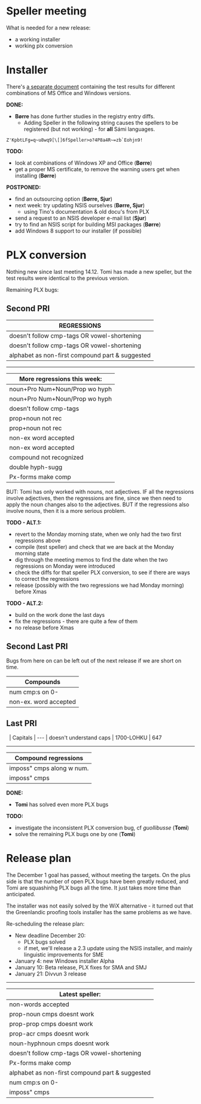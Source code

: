 # Speller meeting

What is needed for a new release:
* a working installer
* working plx conversion

# Installer

There's [a separate document](WindowsInstallationTest.html) containing the test results for different combinations of MS Office and Windows  versions.

**DONE:**
* **Børre** has done further studies in the registry entry diffs.
    - Adding Speller in the following string causes the spellers to be registered (but not working) - for **all** Sámi languages.

```
Z'KpbtLFg=q~u8wq9[\[]6fSpeller>o?4P8a4R~=zb`Eohjn9!
```

**TODO:**
* look at combinations of Windows XP and Office (**Børre**)
* get a proper MS certificate, to remove the warning users get when installing (**Børre**)

**POSTPONED:**
* find an outsourcing option (**Børre, Sjur**)
* next week: try updating NSIS ourselves (**Børre, Sjur**)
    - using Tino's documentation & old docu's from PLX
* send a request to an NSIS developer e-mail list (**Sjur**)
* try to find an NSIS script for building MSI packages (**Børre**)
* add Windows 8 support to our installer (if possible)

# PLX conversion

Nothing new since last meeting 14.12. Tomi has made a new speller, but the test results were identical to the previous version.

Remaining PLX bugs:

## Second PRI

|  REGRESSIONS
| --- 
|  doesn't follow cmp-tags OR vowel-shortening     | searvipresideanta > searvepresideanta  | 489
|  doesn't follow cmp-tags OR vowel-shortening     | sámediggepresideanta Sámediggeáirrasin | 489 | FIXED
|  alphabet as non-first compound part & suggested | CV-s                        | 913

----

|   More regressions this week:
| --- 
|  noun+Pro Num+Noun/Prop wo hyph | máliSoussiid, guovttiolbmo                            | 397,461,642,721,804,805 | FIXED
|  noun+Pro Num+Noun/Prop wo hyph | uvdnaLot, muorraNRK                                   | 595,649,805
|  doesn't follow cmp-tags        | ránubiellu > rátnobiellu beavddeguorra > beavdeguorra | 489,535,539,604         | FIXED
|  prop+noun not rec              | Finnmárku-duoddara                                    | 611,633
|  prop+noun not rec              | Koskivuori-plánenreaiddut                             | 633                     | FIXED
|  non-ex word accepted           | loahpet, duvnnii, njealjat                            | 909,962                 | FIXED
|  non-ex word accepted           | adnii                                                 | 1143
|  compound not recognized        | maŋŋegeašgálvu, lámpočuvggodeapmi                     | 408,419,451,489,522,535,536,541
|  double hyph-sugg               | SF--ákkasteapmifierbmi                                | 536
|  Px-forms make comp             | muorrastávrátgeavaheapmi, muorrastávrádegeavaheapmi   | 786

BUT: Tomi has only worked with nouns, not adjectives. IF all the regressions involve adjectives, then the regressions are fine, since we then need to apply the noun changes also to the adjectives. BUT if the regressions also involve nouns, then it is a more serious problem.

**TODO - ALT.1:**
* revert to the Monday morning state, when we only had the two first regressions above
* compile (test speller) and check that we are back at the Monday morning state
* dig through the meeting memos to find the date when the two regressions on Monday were introduced
* check the diffs for that speller PLX conversion, to see if there are ways to correct the regressions
* release (possibly with the two regressions we had Monday morning) before Xmas

**TODO - ALT.2:**
* build on the work done the last days
* fix the regressions - there are quite a few of them
* no release before Xmas

## Second Last PRI

Bugs from here on can be left out of the next release if we are short on time.

|  Compounds
| --- 
|  num cmp:s on 0-                   | 051-nummarat                                         | 631
|  non-ex. word accepted             | saame                                                | 658

## Last PRI

 
|  Capitals
| --- 
|  doesn't understand caps   | 1700-LOHKU                    | 647

----

|  Compound regressions
| --- 
|  imposs" cmps along w num.         | 0-geažideapmigárvu (geažideapmigárvu is impossible) | 536,1145 | NO SUGGESTIONS - GOOD - BUT:
|  imposs" cmps                      | sákkasteapmifierbmi > Fs-ákkasteapmifierbmi   etc   | 536

**DONE:**
* **Tomi** has solved even more PLX bugs

**TODO:**
* investigate the inconsistent PLX conversion bug, cf *guollibusse* (**Tomi**)
* solve the remaining PLX bugs one by one (**Tomi**)

# Release plan

The December 1 goal has passed, without meeting the targets. On the plus side is that the number of open PLX bugs have been greatly reduced, and Tomi are squashinhg PLX bugs all the time. It just takes more time than anticipated.

The installer was not easily solved by the WiX alternative - it turned out that the Greenlandic proofing tools installer has the same problems as we have.

Re-scheduling the release plan:

* New deadline December 20:
    - PLX bugs solved
    - if met, we'll release a 2.3 update using the NSIS installer, and mainly linguistic improvements for SME
* January 4: new Windows installer Alpha
* January 10: Beta release, PLX fixes for SMA and SMJ
* January 21: Divvun 3 release

----

|   Latest speller:
| --- 
|  non-words accepted                              | váigas, saame                                       | 581,658,912
|  prop-noun cmps doesnt work                      | Oslo-biila, Pieski-lávvu                            | 397,426,593,609,611,633,649,802,930
|  prop-prop cmps doesnt work                      | Børde-Rene                                          | 575,634
|  prop-acr cmps doesnt work                       | Seskarö-cd                                          | 805
|  noun-hyphnoun cmps doesnt work                  | juleva-gielas                                       | 629
|  doesn't follow cmp-tags OR vowel-shortening     | sámediggepresideanta Sámediggeáirrasin              | 489,535,604,639
|  Px-forms make comp                              | muorrastávrátgeavaheapmi, muorrastávrádegeavaheapmi | 786
|  alphabet as non-first compound part & suggested | CV-s                                                | 913
|  num cmp:s on 0-                                 | 051-nummarat                                        | 631
|  imposs" cmps                                    | sákkasteapmifierbmi > ásaákkasteapmifierbmi         | 536
